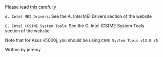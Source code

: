 Please read [this](https://www.win-raid.com/t596f39-Intel-Converged-Security-Management-Engine-Drivers-Firmware-and-Tools.html) carefully

`A. Intel MEI Drivers`: See the A. Intel MEI Drivers section of the website

`C. Intel (CS)ME System Tools`: See the C. Intel (CS)ME System Tools section of the website

Note that for Asus v5000j, you should be using `CSME System Tools v13.0 r5`

Written by jeremy

